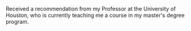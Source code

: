 Received a recommendation from my Professor at the University of Houston, who is currently teaching me a course in my master's degree program.
